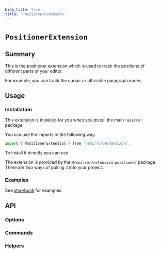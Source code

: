 ```yaml
---
hide_title: true
title: 'PositionerExtension'
---
```


# `PositionerExtension`

## Summary

This is the positioner extension which is used to track the positions of different parts of your editor.

For example, you can track the cursor or all visible paragraph nodes.

## Usage

### Installation

This extension is installed for you when you install the main `remirror` package.

You can use the imports in the following way.

```ts
import { PositionerExtension } from 'remirror/extensions';
```

To install it directly you can use

The extension is provided by the `@remirror/extension-positioner` package. There are two ways of pulling it into your project.

### Examples

See [storybook](https://remirror.vercel.app/?path=/story/extensions-positioner--basic) for examples.

## API

### Options

### Commands

### Helpers
